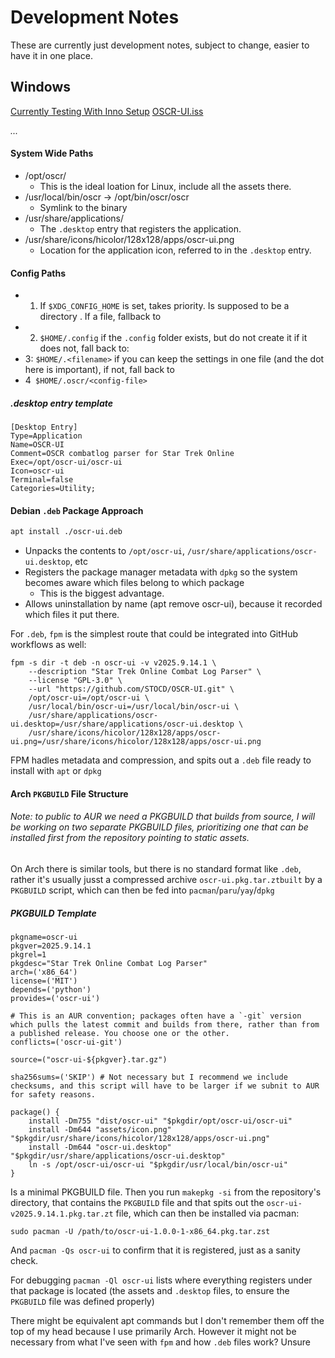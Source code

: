 # Development Notes

These are currently just development notes, subject to change, easier to have it in one place.

## Windows
[Currently Testing With Inno Setup](https://jrsoftware.org/isinfo.php)
[OSCR-UI.iss](./OSCR-UI.iss)

_..._


#### System Wide Paths
- /opt/oscr/
  - This is the ideal loation for Linux, include all the assets there.
- /usr/local/bin/oscr -> /opt/bin/oscr/oscr
  - Symlink to the binary
- /usr/share/applications/
  - The `.desktop` entry that registers the application.
- /usr/share/icons/hicolor/128x128/apps/oscr-ui.png
  - Location for the application icon, referred to in the `.desktop` entry.

#### Config Paths
- 1. If `$XDG_CONFIG_HOME` is set, takes priority. Is supposed to be a directory . If a file, fallback to
- 2. `$HOME/.config` if the `.config` folder exists, but do not create it if it does not, fall back to:
- 3: `$HOME/.<filename>` if you can keep the settings in one file (and the dot here is important), if not, fall back to
- 4` $HOME/.oscr/<config-file>`

##### .desktop entry template
```
[Desktop Entry]
Type=Application
Name=OSCR-UI
Comment=OSCR combatlog parser for Star Trek Online
Exec=/opt/oscr-ui/oscr-ui
Icon=oscr-ui
Terminal=false
Categories=Utility;
```

#### Debian `.deb` Package Approach


```bash
apt install ./oscr-ui.deb
```
- Unpacks the contents to `/opt/oscr-ui`, `/usr/share/applications/oscr-ui.desktop`, etc
- Registers the package manager metadata with `dpkg` so the system becomes aware which files belong to which package
  - This is the biggest advantage.
- Allows uninstallation by name (apt remove oscr-ui), because it recorded which files it put there.

For `.deb`, `fpm` is the simplest route that could be integrated into GitHub workflows as well:

```
fpm -s dir -t deb -n oscr-ui -v v2025.9.14.1 \
    --description "Star Trek Online Combat Log Parser" \
    --license "GPL-3.0" \
    --url "https://github.com/STOCD/OSCR-UI.git" \
    /opt/oscr-ui=/opt/oscr-ui \
    /usr/local/bin/oscr-ui=/usr/local/bin/oscr-ui \
    /usr/share/applications/oscr-ui.desktop=/usr/share/applications/oscr-ui.desktop \
    /usr/share/icons/hicolor/128x128/apps/oscr-ui.png=/usr/share/icons/hicolor/128x128/apps/oscr-ui.png
```

FPM hadles metadata and compression, and spits out a `.deb` file ready to install with `apt` or `dpkg`


#### Arch `PKGBUILD` File Structure
###### Note: to public to AUR we need a PKGBUILD that builds from source, I will be working on two separate PKGBUILD files, prioritizing one that can be installed first from the repository pointing to static assets.

On Arch there is similar tools, but there is no standard format like `.deb`, rather it's usually jusst a compressed archive `oscr-ui.pkg.tar.ztbuilt` by a `PKGBUILD` script, which can then be fed into `pacman`/`paru`/`yay`/`dpkg`

##### PKGBUILD Template

```
pkgname=oscr-ui
pkgver=2025.9.14.1
pkgrel=1
pkgdesc="Star Trek Online Combat Log Parser"
arch=('x86_64')
license=('MIT')
depends=('python')
provides=('oscr-ui')

# This is an AUR convention; packages often have a `-git` version which pulls the latest commit and builds from there, rather than from a published release. You choose one or the other.
conflicts=('oscr-ui-git') 

source=("oscr-ui-${pkgver}.tar.gz")

sha256sums=('SKIP') # Not necessary but I recommend we include checksums, and this script will have to be larger if we subnit to AUR for safety reasons. 

package() {
    install -Dm755 "dist/oscr-ui" "$pkgdir/opt/oscr-ui/oscr-ui"
    install -Dm644 "assets/icon.png" "$pkgdir/usr/share/icons/hicolor/128x128/apps/oscr-ui.png"
    install -Dm644 "oscr-ui.desktop" "$pkgdir/usr/share/applications/oscr-ui.desktop"
    ln -s /opt/oscr-ui/oscr-ui "$pkgdir/usr/local/bin/oscr-ui"
}
```

Is a minimal PKGBUILD file.  Then you run `makepkg -si` from the repository's directory, that contains the `PKGBUILD` file and that spits out the `oscr-ui-v2025.9.14.1.pkg.tar.zt` file, which can then be installed via pacman: 


```
sudo pacman -U /path/to/oscr-ui-1.0.0-1-x86_64.pkg.tar.zst
```

And `pacman -Qs oscr-ui` to confirm that it is registered, just as a sanity check.

For debugging `pacman -Ql oscr-ui` lists where everything registers under that package is located (the assets and `.desktop` files, to ensure the `PKGBUILD` file was defined properly)
 
There might be equivalent apt commands but I don't remember them off the top of my head because I use primarily Arch. However it might not be necessary from what I've seen with `fpm` and how `.deb` files work? Unsure

